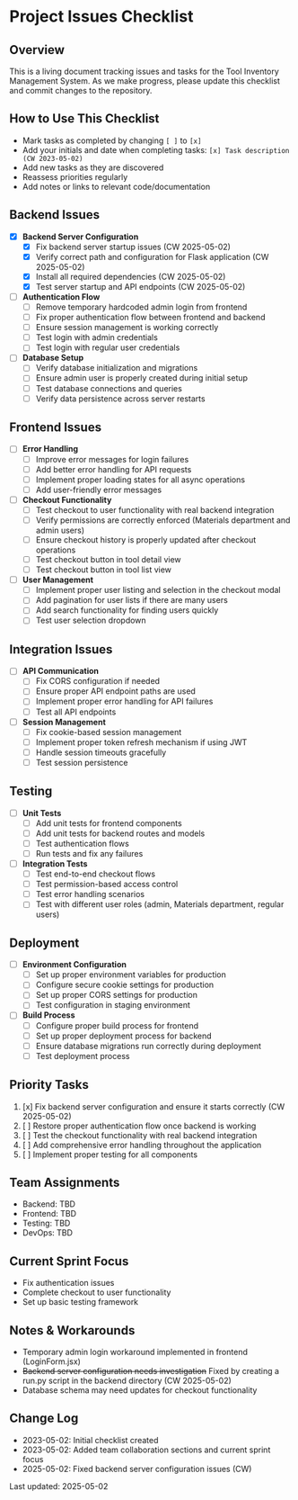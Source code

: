 # Project Issues Checklist

## Overview
This is a living document tracking issues and tasks for the Tool Inventory Management System. As we make progress, please update this checklist and commit changes to the repository.

## How to Use This Checklist
- Mark tasks as completed by changing `[ ]` to `[x]`
- Add your initials and date when completing tasks: `[x] Task description (CW 2023-05-02)`
- Add new tasks as they are discovered
- Reassess priorities regularly
- Add notes or links to relevant code/documentation

## Backend Issues

- [x] **Backend Server Configuration**
  - [x] Fix backend server startup issues (CW 2025-05-02)
  - [x] Verify correct path and configuration for Flask application (CW 2025-05-02)
  - [x] Install all required dependencies (CW 2025-05-02)
  - [x] Test server startup and API endpoints (CW 2025-05-02)

- [ ] **Authentication Flow**
  - [ ] Remove temporary hardcoded admin login from frontend
  - [ ] Fix proper authentication flow between frontend and backend
  - [ ] Ensure session management is working correctly
  - [ ] Test login with admin credentials
  - [ ] Test login with regular user credentials

- [ ] **Database Setup**
  - [ ] Verify database initialization and migrations
  - [ ] Ensure admin user is properly created during initial setup
  - [ ] Test database connections and queries
  - [ ] Verify data persistence across server restarts

## Frontend Issues

- [ ] **Error Handling**
  - [ ] Improve error messages for login failures
  - [ ] Add better error handling for API requests
  - [ ] Implement proper loading states for all async operations
  - [ ] Add user-friendly error messages

- [ ] **Checkout Functionality**
  - [ ] Test checkout to user functionality with real backend integration
  - [ ] Verify permissions are correctly enforced (Materials department and admin users)
  - [ ] Ensure checkout history is properly updated after checkout operations
  - [ ] Test checkout button in tool detail view
  - [ ] Test checkout button in tool list view

- [ ] **User Management**
  - [ ] Implement proper user listing and selection in the checkout modal
  - [ ] Add pagination for user lists if there are many users
  - [ ] Add search functionality for finding users quickly
  - [ ] Test user selection dropdown

## Integration Issues

- [ ] **API Communication**
  - [ ] Fix CORS configuration if needed
  - [ ] Ensure proper API endpoint paths are used
  - [ ] Implement proper error handling for API failures
  - [ ] Test all API endpoints

- [ ] **Session Management**
  - [ ] Fix cookie-based session management
  - [ ] Implement proper token refresh mechanism if using JWT
  - [ ] Handle session timeouts gracefully
  - [ ] Test session persistence

## Testing

- [ ] **Unit Tests**
  - [ ] Add unit tests for frontend components
  - [ ] Add unit tests for backend routes and models
  - [ ] Test authentication flows
  - [ ] Run tests and fix any failures

- [ ] **Integration Tests**
  - [ ] Test end-to-end checkout flows
  - [ ] Test permission-based access control
  - [ ] Test error handling scenarios
  - [ ] Test with different user roles (admin, Materials department, regular users)

## Deployment

- [ ] **Environment Configuration**
  - [ ] Set up proper environment variables for production
  - [ ] Configure secure cookie settings for production
  - [ ] Set up proper CORS settings for production
  - [ ] Test configuration in staging environment

- [ ] **Build Process**
  - [ ] Configure proper build process for frontend
  - [ ] Set up proper deployment process for backend
  - [ ] Ensure database migrations run correctly during deployment
  - [ ] Test deployment process

## Priority Tasks

1. [x] Fix backend server configuration and ensure it starts correctly (CW 2025-05-02)
2. [ ] Restore proper authentication flow once backend is working
3. [ ] Test the checkout functionality with real backend integration
4. [ ] Add comprehensive error handling throughout the application
5. [ ] Implement proper testing for all components

## Team Assignments
<!-- Add team member assignments here as team grows -->
- Backend: TBD
- Frontend: TBD
- Testing: TBD
- DevOps: TBD

## Current Sprint Focus
<!-- Update this section for each sprint -->
- Fix authentication issues
- Complete checkout to user functionality
- Set up basic testing framework

## Notes & Workarounds
- Temporary admin login workaround implemented in frontend (LoginForm.jsx)
- ~~Backend server configuration needs investigation~~ Fixed by creating a run.py script in the backend directory (CW 2025-05-02)
- Database schema may need updates for checkout functionality

## Change Log
- 2023-05-02: Initial checklist created
- 2023-05-02: Added team collaboration sections and current sprint focus
- 2025-05-02: Fixed backend server configuration issues (CW)

Last updated: 2025-05-02
